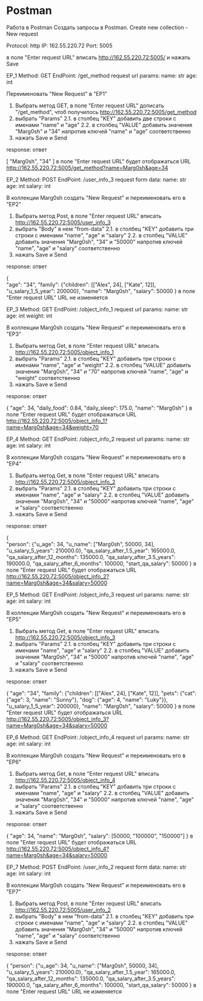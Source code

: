# Postman
Работа в Postman
Создать запросы в Postman.
Create new collection - New request

Protocol: http
IP: 162.55.220.72
Port: 5005

в поле "Enter request URL" вписать http://162.55.220.72:5005/ и нажать Save

EP_1
Method: GET
EndPoint: /get_method
request url params:
name: str
age: int

Переименовать "New Request" в "EP1"
1. Выбрать метод GET, в поле "Enter request URL" дописать "/get_method", чтоб получилось http://162.55.220.72:5005/get_method
2. выбрать "Params"
2.1. в столбец "KEY" добавить две строки с именами "name" и "age"
2.2. в столбец "VALUE" добавить значения "Marg0sh" и "34" напротив ключей "name" и "age" соответственно
3. нажать Save и Send

response:
ответ

[
    "Marg0sh",
    "34"
]
в поле "Enter request URL" будет отображаться URL http://162.55.220.72:5005/get_method?name=Marg0sh&age=34

EP_2
Method: POST
EndPoint: /user_info_3
request form data:
name: str
age: int
salary: int

В коллекции Marg0sh создать "New Request" и переименовать его в "EP2"
1. Выбрать метод Post, в поле "Enter request URL" вписать http://162.55.220.72:5005/user_info_3
2. выбрать "Body" в нем "from-data"
2.1. в столбец "KEY" добавить три строки с именами "name", "age" и "salary"
2.2. в столбец "VALUE" добавить значения "Marg0sh", "34" и "50000" напротив ключей "name", "age" и "salary" соответственно
3. нажать Save и Send

response:
ответ

{   
    "age": "34",
    "family": {"children": [["Alex", 24], ["Kate", 12]],
               "u_salary_1_5_year": 200000},
    "name": "Marg0sh",
    "salary": 50000
}
в поле "Enter request URL" URL не изменяется

EP_3
Method: GET EndPoint: /object_info_1 request url params: name: str age: int weight: int

В коллекции Marg0sh создать "New Request" и переименовать его в "EP3"
1. Выбрать метод Get, в поле "Enter request URL" вписать http://162.55.220.72:5005/object_info_1
2. выбрать "Params"
2.1. в столбец "KEY" добавить три строки с именами "name", "age" и "weight"
2.2. в столбец "VALUE" добавить значения "Marg0sh", "34" и "70" напротив ключей "name", "age" и "weight" соответственно
3. нажать Save и Send

response:
ответ

{
    "age": 34,
    "daily_food": 0.84,
    "daily_sleep": 175.0,
    "name": "Marg0sh"
}
в поле "Enter request URL" будет отображаться URL http://162.55.220.72:5005/object_info_1?name=Marg0sh&age=34&weight=70

EP_4
Method: GET
EndPoint: /object_info_2
request url params:
name: str
age: int
salary: int

В коллекции Marg0sh создать "New Request" и переименовать его в "EP4"
1. Выбрать метод Get, в поле "Enter request URL" вписать http://162.55.220.72:5005/object_info_2
2. выбрать "Params"
2.1. в столбец "KEY" добавить три строки с именами "name", "age" и "salary"
2.2. в столбец "VALUE" добавить значения "Marg0sh", "34" и "50000" напротив ключей "name", "age" и "salary" соответственно
3. нажать Save и Send

response: ответ

{   
    "person": {"u_age": 34,
               "u_name": ["Marg0sh", 50000, 34],
               "u_salary_5_years": 210000.0},
    "qa_salary_after_1.5_year": 165000.0,
    "qa_salary_after_12_months": 135000.0,
    "qa_salary_after_3.5_years": 190000.0,
    "qa_salary_after_6_months": 100000,
    "start_qa_salary": 50000
}
в поле "Enter request URL" будет отображаться URL http://162.55.220.72:5005/object_info_2?name=Marg0sh&age=34&salary=50000

EP_5
Method: GET
EndPoint: /object_info_3
request url params:
name: str
age: int
salary: int

В коллекции Marg0sh создать "New Request" и переименовать его в "EP5"
1. Выбрать метод Get, в поле "Enter request URL" вписать http://162.55.220.72:5005/object_info_3
2. выбрать "Params"
2.1. в столбец "KEY" добавить три строки с именами "name", "age" и "salary"
2.2. в столбец "VALUE" добавить значения "Marg0sh", "34" и "50000" напротив ключей "name", "age" и "salary" соответственно
3. нажать Save и Send

response:
ответ

{
    "age": "34",
    "family": {"children": [["Alex", 24], ["Kate", 12]],
               "pets": {"cat": {"age": 3, "name": "Sunny"},
                        "dog": {"age": 4, "name": "Luky"}},
               "u_salary_1_5_year": 200000},
    "name": "Marg0sh",
    "salary": 50000
}
в поле "Enter request URL" будет отображаться URL http://162.55.220.72:5005/object_info_3?name=Marg0sh&age=34&salary=50000

EP_6
Method: GET
EndPoint: /object_info_4
request url params:
name: str
age: int
salary: int

В коллекции Marg0sh создать "New Request" и переименовать его в "EP6"
1. Выбрать метод Get, в поле "Enter request URL" вписать http://162.55.220.72:5005/object_info_4
2. выбрать "Params"
2.1. в столбец "KEY" добавить три строки с именами "name", "age" и "salary"
2.2. в столбец "VALUE" добавить значения "Marg0sh", "34" и "50000" напротив ключей "name", "age" и "salary" соответственно
3. нажать Save и Send

response:
ответ

{
    "age": 34,
    "name": "Marg0sh",
    "salary": [50000, "100000", "150000"]
}
в поле "Enter request URL" будет отображаться URL http://162.55.220.72:5005/object_info_4?name=Marg0sh&age=34&salary=50000

EP_7
Method: POST
EndPoint: /user_info_2
request form data:
name: str
age: int
salary: int

В коллекции Marg0sh создать "New Request" и переименовать его в "EP7"
1. Выбрать метод Post, в поле "Enter request URL" вписать http://162.55.220.72:5005/user_info_2
2. выбрать "Body" в нем "from-data"
2.1. в столбец "KEY" добавить три строки с именами "name", "age" и "salary"
2.2. в столбец "VALUE" добавить значения "Marg0sh", "34" и "50000" напротив ключей "name", "age" и "salary" соответственно
3. нажать Save и Send

response:
ответ

{
    "person": {"u_age": 34,
               "u_name": ["Marg0sh", 50000, 34],
               "u_salary_5_years": 210000.0},
    "qa_salary_after_1.5_year": 165000.0,
    "qa_salary_after_12_months": 135000.0,
    "qa_salary_after_3.5_years": 190000.0,
    "qa_salary_after_6_months": 100000,
    "start_qa_salary": 50000
}
в поле "Enter request URL" URL не изменяется
